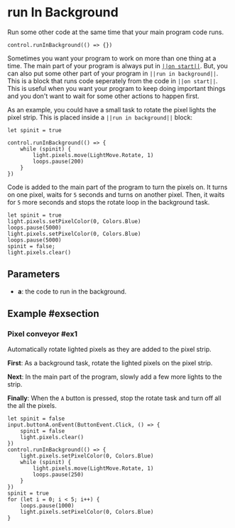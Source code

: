 # run In Background

Run some other code at the same time that your main program code runs.

```sig
control.runInBackground(() => {})
```

Sometimes you want your program to work on more than one thing at a time. The main part of your program is
always put in [``||on start||``](/reference/blocks/on-start). But, you can also put some other part of your
program in ``||run in background||``. This is a block that runs code seperately from the code
in ``||on start||``. This is useful when you want your program to keep doing important things
and you don't want to wait for some other actions to happen first.

As an example, you could have a small task to rotate the pixel lights the pixel strip. This is
placed inside a ``||run in background||`` block:

```blocks
let spinit = true

control.runInBackground(() => {
    while (spinit) {
        light.pixels.move(LightMove.Rotate, 1)
        loops.pause(200)
    }
})
```
Code is added to the main part of the program to turn the pixels on. It turns on one pixel, waits 
for `5` seconds and turns on another pixel. Then, it waits for `5` more seconds and stops the rotate
loop in the background task.

```blocks
let spinit = true
light.pixels.setPixelColor(0, Colors.Blue)
loops.pause(5000)
light.pixels.setPixelColor(0, Colors.Blue)
loops.pause(5000)
spinit = false;
light.pixels.clear()
```

## Parameters

* **a**: the code to run in the background.

## Example #exsection

### Pixel conveyor #ex1

Automatically rotate lighted pixels as they are added to the pixel strip.

**First**: As a background task, rotate the lighted pixels on the pixel strip.

**Next**: In the main part of the program, slowly add a few more lights to the strip.

**Finally**: When the `A` button is pressed, stop the rotate task and turn off all the all the pixels.

```blocks
let spinit = false
input.buttonA.onEvent(ButtonEvent.Click, () => {
    spinit = false
    light.pixels.clear()
})
control.runInBackground(() => {
    light.pixels.setPixelColor(0, Colors.Blue)
    while (spinit) {
        light.pixels.move(LightMove.Rotate, 1)
        loops.pause(250)
    }
})
spinit = true
for (let i = 0; i < 5; i++) {
    loops.pause(1000)
    light.pixels.setPixelColor(0, Colors.Blue)
}
```